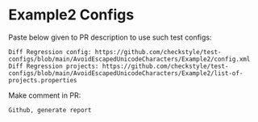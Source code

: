 # Example2 Configs
Paste below given to PR description to use such test configs:
```
Diff Regression config: https://github.com/checkstyle/test-configs/blob/main/AvoidEscapedUnicodeCharacters/Example2/config.xml
Diff Regression projects: https://github.com/checkstyle/test-configs/blob/main/AvoidEscapedUnicodeCharacters/Example2/list-of-projects.properties
```
Make comment in PR:
```
Github, generate report
```

